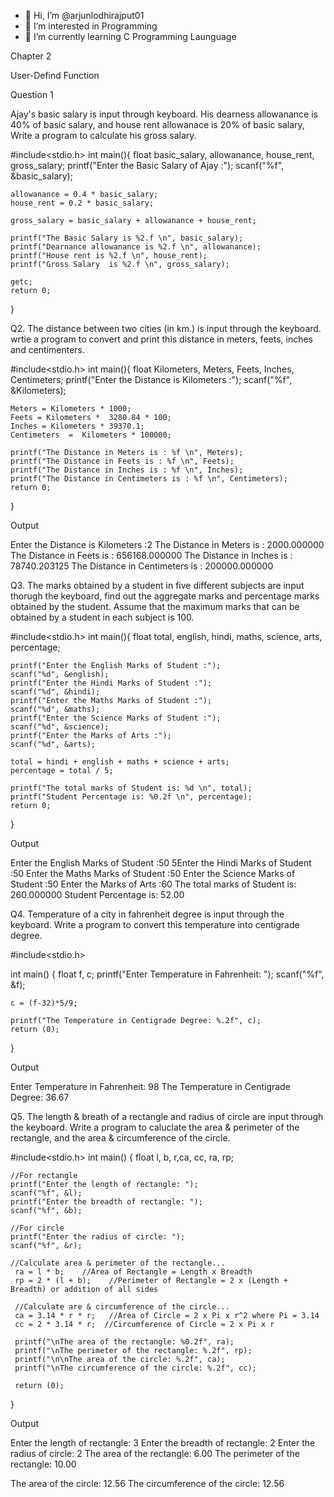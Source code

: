 - 👋 Hi, I’m @arjunlodhirajput01
- 👀 I’m interested in Programming 
- 🌱 I’m currently learning C Programming Launguage 

<!---
arjunlodhirajput01/arjunlodhirajput01 is a ✨ special ✨ repository because its `README.md` (this file) appears on your GitHub profile.
You can click the Preview link to take a look at your changes.
--->


Chapter 2 

User-Defind Function

Question 1 

Ajay's basic salary is input through keyboard. His dearness allowanance is 40% of basic salary, 
and house rent allowanace is 20% of basic salary, Write a program to 
calculate his gross salary.

#include<stdio.h>
int main(){
    float basic_salary, allowanance, house_rent, gross_salary;
    printf("Enter the Basic Salary of Ajay :");
    scanf("%f", &basic_salary);
    
    allowanance = 0.4 * basic_salary;
    house_rent = 0.2 * basic_salary;
    
    gross_salary = basic_salary + allowanance + house_rent; 
    
    printf("The Basic Salary is %2.f \n", basic_salary);
    printf("Dearnance allowanance is %2.f \n", allowanance);
    printf("House rent is %2.f \n", house_rent);
    printf("Gross Salary  is %2.f \n", gross_salary);
    
    getc;
    return 0;
}

Q2. The distance between two cities (in km.) is input through the keyboard.
wrtie a program to convert and print this distance in meters, feets, inches and centimenters.

#include<stdio.h>
int main(){
    float Kilometers, Meters, Feets, Inches, Centimeters;
    printf("Enter the Distance is Kilometers :");
    scanf("%f", &Kilometers);
    
    Meters = Kilometers * 1000;
    Feets = Kilometers *  3280.84 * 100;
    Inches = Kilometers * 39370.1;
    Centimeters  =  Kilometers * 100000;
    
    printf("The Distance in Meters is : %f \n", Meters);
    printf("The Distance in Feets is : %f \n", Feets);
    printf("The Distance in Inches is : %f \n", Inches);
    printf("The Distance in Centimeters is : %f \n", Centimeters);
    return 0;
}

Output 

Enter the Distance is Kilometers :2
The Distance in Meters is : 2000.000000 
The Distance in Feets is : 656168.000000 
The Distance in Inches is : 78740.203125 
The Distance in Centimeters is : 200000.000000 

Q3. The marks obtained by a student in five different subjects are input thorugh the keyboard, find out the aggregate marks and percentage marks obtained by the student. Assume that the maximum marks that can be obtained by a student in each subject is 100.

#include<stdio.h>
int main(){
    float total, english, hindi, maths, science, arts, percentage;
    
    printf("Enter the English Marks of Student :");
    scanf("%d", &english);
    printf("Enter the Hindi Marks of Student :");
    scanf("%d", &hindi);
    printf("Enter the Maths Marks of Student :");
    scanf("%d", &maths);
    printf("Enter the Science Marks of Student :");
    scanf("%d", &science);
    printf("Enter the Marks of Arts :");
    scanf("%d", &arts);
    
    total = hindi + english + maths + science + arts;
    percentage = total / 5;
    
    printf("The total marks of Student is: %d \n", total);
    printf("Student Percentage is: %0.2f \n", percentage);
    return 0;
}

Output

Enter the English Marks of Student :50
5Enter the Hindi Marks of Student :50
Enter the Maths Marks of Student :50
Enter the Science Marks of Student :50
Enter the Marks of Arts :60
The total marks of Student is: 260.000000 
Student Percentage is: 52.00 

Q4. Temperature of a city in fahrenheit degree is input through the keyboard. Write a program to convert this temperature into centigrade degree.

#include<stdio.h>

int main()
{
    float f, c;
    printf("Enter Temperature in Fahrenheit: ");
    scanf("%f", &f);

    c = (f-32)*5/9;

    printf("The Temperature in Centigrade Degree: %.2f", c);
    return (0);
}

Output

Enter Temperature in Fahrenheit: 98
The Temperature in Centigrade Degree: 36.67
 
Q5. The length & breath of a rectangle and radius of circle are input through the keyboard. Write a program to caluclate the area & perimeter of the rectangle, and the area & circumference of the circle.

#include<stdio.h>
int main()
{
    float l, b, r,ca, cc, ra, rp;

    //For rectangle
    printf("Enter the length of rectangle: ");
    scanf("%f", &l);
    printf("Enter the breadth of rectangle: ");
    scanf("%f", &b);

    //For circle
    printf("Enter the radius of circle: ");
    scanf("%f", &r);

    //Calculate area & perimeter of the rectangle...
     ra = l * b;    //Area of Rectangle = Length x Breadth
     rp = 2 * (l + b);    //Perimeter of Rectangle = 2 x (Length + Breadth) or addition of all sides

     //Calculate are & circumference of the circle...
     ca = 3.14 * r * r;   //Area of Circle = 2 x Pi x r^2 where Pi = 3.14
     cc = 2 * 3.14 * r;  //Circumference of Circle = 2 x Pi x r

     printf("\nThe area of the rectangle: %0.2f", ra);
     printf("\nThe perimeter of the rectangle: %.2f", rp);
     printf("\n\nThe area of the circle: %.2f", ca);
     printf("\nThe circumference of the circle: %.2f", cc);

     return (0);
}

Output 

Enter the length of rectangle: 3
Enter the breadth of rectangle: 2
Enter the radius of circle: 2
The area of the rectangle: 6.00
The perimeter of the rectangle: 10.00

The area of the circle: 12.56
The circumference of the circle: 12.56

